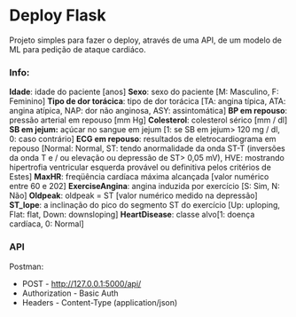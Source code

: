 # Deploy Flask

Projeto simples para fazer o deploy, através de uma API, de um modelo de ML para pedição de ataque cardiáco.

### Info:
**Idade**: idade do paciente [anos]
**Sexo**: sexo do paciente [M: Masculino, F: Feminino]
**Tipo de dor torácica**: tipo de dor torácica [TA: angina típica, ATA: angina atípica, NAP: dor não anginosa, ASY: assintomática]
**BP em repouso**: pressão arterial em repouso [mm Hg]
**Colesterol**: colesterol sérico [mm / dl]
**SB em jejum:** açúcar no sangue em jejum [1: se SB em jejum> 120 mg / dl, 0: caso contrário]
**ECG em repouso**: resultados de eletrocardiograma em repouso [Normal: Normal, ST: tendo anormalidade da onda ST-T (inversões da onda T e / ou elevação ou depressão de ST> 0,05 mV), HVE: mostrando hipertrofia ventricular esquerda provável ou definitiva pelos critérios de Estes]
**MaxHR**: freqüência cardíaca máxima alcançada [valor numérico entre 60 e 202]
**ExerciseAngina**: angina induzida por exercício [S: Sim, N: Não]
**Oldpeak**: oldpeak = ST [valor numérico medido na depressão]
**ST_lope**: a inclinação do pico do segmento ST do exercício [Up: uploping, Flat: flat, Down: downsloping]
**HeartDisease**: classe alvo[1: doença cardíaca, 0: Normal]

### API

Postman:
* POST - http://127.0.0.1:5000/api/
* Authorization - Basic Auth 
* Headers - Content-Type (application/json)
